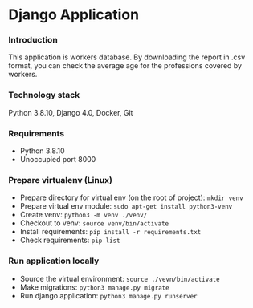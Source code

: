 # Django Application #

### Introduction ###

This application is workers database. By downloading the report in .csv format, 
you can check the average age for the professions covered by workers.

### Technology stack ###

Python 3.8.10, Django 4.0, Docker, Git

### Requirements ###

* Python 3.8.10
* Unoccupied port 8000

### Prepare virtualenv (Linux) ###

* Prepare directory for virtual env (on the root of project):
	`mkdir venv`
* Prepare virtual env module:
	`sudo apt-get install python3-venv`
* Create venv:
	`python3 -m venv ./venv/`
* Checkout to venv:
	`source venv/bin/activate`
* Install requirements:
	`pip install -r requirements.txt`
* Check requirements:
	`pip list`

### Run application locally ###

* Source the virtual environment:
    `source ./vevn/bin/activate`
* Make migrations:
	`python3 manage.py migrate`
* Run django application:
    `python3 manage.py runserver`